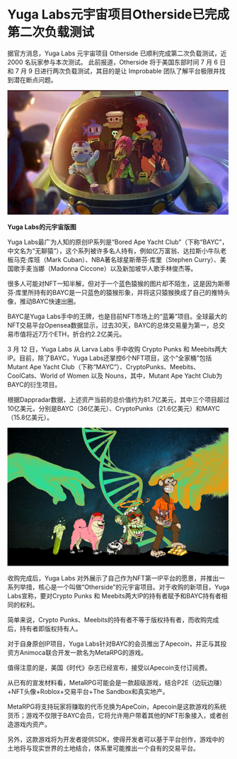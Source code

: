 # Yuga Labs元宇宙项目Otherside已完成第二次负载测试


据官方消息，Yuga Labs 元宇宙项目 Otherside 已顺利完成第二次负载测试，近 2000 名玩家参与本次测试。
此前报道，Otherside 将于美国东部时间 7 月 6 日和 7 月 9 日进行两次负载测试，其目的是让 Improbable 团队了解平台极限并找到潜在断点问题。

![配图](5a1cefc699e8b88cc5f9aab2b7792016.jpg)

**Yuga Labs的元宇宙版图**

Yuga Labs最广为人知的原创IP系列是“Bored Ape Yacht Club”（下称“BAYC”，中文名为“无聊猿”），这个系列被许多名人持有，例如亿万富翁、达拉斯小牛队老板马克·库班（Mark Cuban）、NBA著名球星斯蒂芬·库里（Stephen Curry）、美国歌手麦当娜（Madonna Ciccone）以及新加坡华人歌手林俊杰等。

很多人可能对NFT一知半解，但对于一个蓝色猿猴的图片却不陌生，这是因为斯蒂芬·库里所持有的BAYC是一只蓝色的猿猴形象，并将这只猿猴换成了自己的推特头像，推动BAYC快速出圈。

BAYC是Yuga Labs手中的王牌，也是目前NFT市场上的“蓝筹”项目。全球最大的NFT交易平台Opensea数据显示，过去30天，BAYC的总体交易量为第一，总交易市值将近7万个ETH，折合约2.2亿美元。

3 月 12 日，Yuga Labs 从 Larva Labs 手中收购 Crypto Punks 和 Meebits两大IP。目前，除了BAYC，Yuga Labs还掌控6个NFT项目，这个“全家桶”包括Mutant Ape Yacht Club（下称“MAYC”）、CryptoPunks、Meebits、CoolCats、World of Women 以及 Nouns，其中，Mutant Ape Yacht Club为BAYC的衍生项目。

根据Dappradar数据，上述资产当前的总价值约为81.7亿美元，其中三个项目超过10亿美元，分别是BAYC（36亿美元）、CryptoPunks（21.6亿美元）和MAYC（15.8亿美元）。

![配图](3f5e504bbf431b902e0984fe82318a32.jpg)

收购完成后，Yuga Labs 对外展示了自己作为NFT第一IP平台的愿景，并推出一系列举措，核心是一个叫做“Otherside”的元宇宙项目。对于收购的新项目，Yuga Labs宣称，要对Crypto Punks 和 Meebits两大IP的持有者赋予和BAYC持有者相同的权利。

简单来说，Crypto Punks、Meebits的持有者不等于版权持有者，而收购完成后，持有者即版权持有人。

对于自身原创IP项目，Yuga Labs针对BAYC的会员推出了Apecoin，并正与其投资方Animoca联合开发一款名为MetaRPG的游戏。

值得注意的是，美国《时代》杂志已经宣布，接受以Apecoin支付订阅费。

从已有的宣发材料看，MetaRPG可能会是一款超级游戏，结合P2E（边玩边赚）+NFT头像+Roblox+交易平台+The Sandbox和真实地产。

MetaRPG将支持玩家将赚取的代币兑换为ApeCoin，Apecoin是这款游戏的系统货币；游戏不仅限于BAYC会员，它将允许用户带着其他的NFT形象接入，或者创造游戏内资产。

另外，这款游戏将为开发者提供SDK，使得开发者可以基于平台创作，游戏中的土地将与现实世界的土地结合，体系里可能推出一个自有的交易平台。
